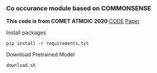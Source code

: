 ### Co occurance module based on COMMONSENSE

**This code is from COMET ATMOIC 2020**
[CODE](https://github.com/allenai/comet-atomic-2020)
[Paper](https://arxiv.org/abs/2010.05953)


Install packages
```
pip install -r requirements.txt
```

Download Pretrained Model
```
download.sh
```